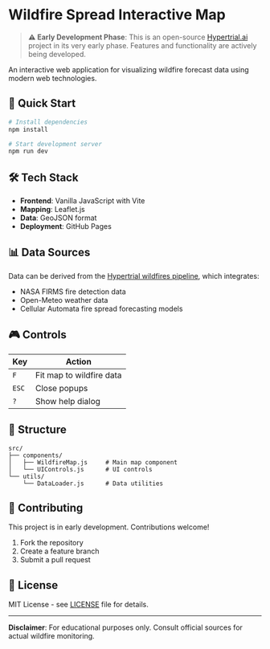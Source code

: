 # Wildfire Spread Interactive Map

> **⚠️ Early Development Phase**: This is an open-source [Hypertrial.ai](https://hypertrial.ai) project in its very early phase. Features and functionality are actively being developed.

An interactive web application for visualizing wildfire forecast data using modern web technologies.

## 🚀 Quick Start

```bash
# Install dependencies
npm install

# Start development server
npm run dev
```

## 🛠️ Tech Stack

- **Frontend**: Vanilla JavaScript with Vite
- **Mapping**: Leaflet.js
- **Data**: GeoJSON format
- **Deployment**: GitHub Pages

## 📊 Data Sources

Data can be derived from the [Hypertrial wildfires pipeline](https://github.com/hypertrial/wildfires_pipeline), which integrates:
- NASA FIRMS fire detection data
- Open-Meteo weather data
- Cellular Automata fire spread forecasting models

## 🎮 Controls

| Key | Action |
|-----|--------|
| `F` | Fit map to wildfire data |
| `ESC` | Close popups |
| `?` | Show help dialog |

## 📁 Structure

```
src/
├── components/
│   ├── WildfireMap.js     # Main map component
│   └── UIControls.js      # UI controls
└── utils/
    └── DataLoader.js      # Data utilities
```

## 🤝 Contributing

This project is in early development. Contributions welcome!

1. Fork the repository
2. Create a feature branch
3. Submit a pull request

## 📄 License

MIT License - see [LICENSE](LICENSE) file for details.

---

**Disclaimer**: For educational purposes only. Consult official sources for actual wildfire monitoring.
